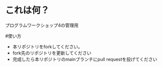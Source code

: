 # これは何？
プログラムワークショップ4の管理用

#使い方

- 本リポジトリをforkしてください。
- fork先のリポジトリを更新してください
- 完成したら本リポジトリのmainブランチにpull requestを投げてください
